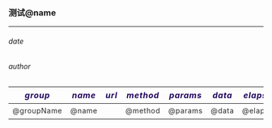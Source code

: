 <!--
 * @Descripttion: 
 * @version: 
 * @Author: fuanlei
 * @Date: 2019-11-20 15:50:51
 * @LastEditors: fuanlei
 * @LastEditTime: 2019-11-20 16:30:02
 -->
<link rel="stylesheet" herf="1.css"/>

<style>
     .header {
        color:#22075E;
        font-style: italic;
        font-size: 16px;
        line-height: 24px;
        white-space: normal;
        margin: 0;
        letter-spacing: 0.05em;
}

.row{
        color: #262626;
        font-size: 14px;
        min-height: 24px;
        line-height: 24px;
        white-space: normal;
        margin: 0;
        letter-spacing: 0.05em
}

.success{
        color: green;
        font-size: 14px;
        min-height: 24px;
        line-height: 24px;
        white-space: normal;
        margin: 0;
        letter-spacing: 0.05em
}

.json{
}
</style>

### 测试@name
-----------
###### date
###### author

|<p class="header">group</p>|<p class="header">name</p>|<p class="header">url</p>|<p class="header">method</p>|<p class="header">params</p>|<p class="header">data</p>|<p class="header">elapse</p>|<p class="header">status</p>|<p class="header">response</p>|<p class="header">success</p>|
|----|----------|---|------|------|----|------|------|--------|-------|
|<p class="row">@groupName</p>|<p class="row">@name</p>|<a href="@url"></a>|<p class="row">@method</p>|<p class="row">@params</p>|<p class="row">@data</p>|<p class="row">@elapse</p>|<p class="row">@status</p>|<p class="row">@response</p>|<p class="success">@success</p>|

<script>

</script>